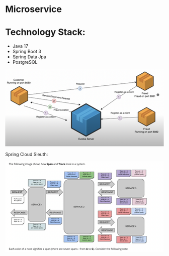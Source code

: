 # Microservice

# Technology Stack:
- Java 17
- Spring Boot 3
- Spring Data Jpa
- PostgreSQL

![alt text](./img/Service-discovering-eureka-server.png)

Spring Cloud Sleuth:

![alt text](./img/Spring-cloud-sleuth.png)